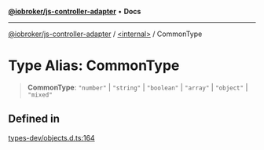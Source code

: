 [**@iobroker/js-controller-adapter**](../../README.md) • **Docs**

***

[@iobroker/js-controller-adapter](../../globals.md) / [\<internal\>](../README.md) / CommonType

# Type Alias: CommonType

> **CommonType**: `"number"` \| `"string"` \| `"boolean"` \| `"array"` \| `"object"` \| `"mixed"`

## Defined in

[types-dev/objects.d.ts:164](https://github.com/ioBroker/ioBroker.js-controller/blob/a32b7b151b5fe0ae96a8a5f086299f18b48e287b/packages/types-dev/objects.d.ts#L164)
